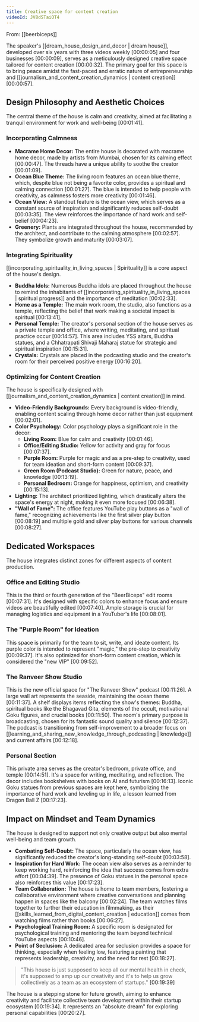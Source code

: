 ```yaml
---
title: Creative space for content creation
videoId: JV8dSTaiOT4
---
```


From: [[beerbiceps]] <br/> 

The speaker's [[dream_house_design_and_decor | dream house]], developed over six years with three videos weekly <a class="yt-timestamp" data-t="00:00:05">[00:00:05]</a> and four businesses <a class="yt-timestamp" data-t="00:00:09">[00:00:09]</a>, serves as a meticulously designed creative space tailored for content creation <a class="yt-timestamp" data-t="00:00:32">[00:00:32]</a>. The primary goal for this space is to bring peace amidst the fast-paced and erratic nature of entrepreneurship and [[journalism_and_content_creation_dynamics | content creation]] <a class="yt-timestamp" data-t="00:00:57">[00:00:57]</a>.

## Design Philosophy and Aesthetic Choices

The central theme of the house is calm and creativity, aimed at facilitating a tranquil environment for work and well-being <a class="yt-timestamp" data-t="00:01:41">[00:01:41]</a>.

### Incorporating Calmness

*   **Macrame Home Decor:** The entire house is decorated with macrame home decor, made by artists from Mumbai, chosen for its calming effect <a class="yt-timestamp" data-t="00:00:47">[00:00:47]</a>. The threads have a unique ability to soothe the creator <a class="yt-timestamp" data-t="00:01:09">[00:01:09]</a>.
*   **Ocean Blue Theme:** The living room features an ocean blue theme, which, despite blue not being a favorite color, provides a spiritual and calming connection <a class="yt-timestamp" data-t="00:01:27">[00:01:27]</a>. The blue is intended to help people with creativity, as calmness fosters more creativity <a class="yt-timestamp" data-t="00:01:46">[00:01:46]</a>.
*   **Ocean View:** A standout feature is the ocean view, which serves as a constant source of inspiration and significantly reduces self-doubt <a class="yt-timestamp" data-t="00:03:35">[00:03:35]</a>. The view reinforces the importance of hard work and self-belief <a class="yt-timestamp" data-t="00:04:23">[00:04:23]</a>.
*   **Greenery:** Plants are integrated throughout the house, recommended by the architect, and contribute to the calming atmosphere <a class="yt-timestamp" data-t="00:02:57">[00:02:57]</a>. They symbolize growth and maturity <a class="yt-timestamp" data-t="00:03:07">[00:03:07]</a>.

### Integrating Spirituality

[[incorporating_spirituality_in_living_spaces | Spirituality]] is a core aspect of the house's design.

*   **Buddha Idols:** Numerous Buddha idols are placed throughout the house to remind the inhabitants of [[incorporating_spirituality_in_living_spaces | spiritual progress]] and the importance of meditation <a class="yt-timestamp" data-t="00:02:33">[00:02:33]</a>.
*   **Home as a Temple:** The main work room, the studio, also functions as a temple, reflecting the belief that work making a societal impact is spiritual <a class="yt-timestamp" data-t="00:13:41">[00:13:41]</a>.
*   **Personal Temple:** The creator's personal section of the house serves as a private temple and office, where writing, meditating, and spiritual practice occur <a class="yt-timestamp" data-t="00:14:57">[00:14:57]</a>. This area includes YSS altars, Buddha statues, and a Chhatrapati Shivaji Maharaj statue for strategic and spiritual inspiration <a class="yt-timestamp" data-t="00:15:31">[00:15:31]</a>.
*   **Crystals:** Crystals are placed in the podcasting studio and the creator's room for their perceived positive energy <a class="yt-timestamp" data-t="00:16:20">[00:16:20]</a>.

### Optimizing for Content Creation

The house is specifically designed with [[journalism_and_content_creation_dynamics | content creation]] in mind.

*   **Video-Friendly Backgrounds:** Every background is video-friendly, enabling content scaling through home decor rather than just equipment <a class="yt-timestamp" data-t="00:02:01">[00:02:01]</a>.
*   **Color Psychology:** Color psychology plays a significant role in the decor:
    *   **Living Room:** Blue for calm and creativity <a class="yt-timestamp" data-t="00:01:46">[00:01:46]</a>.
    *   **Office/Editing Studio:** Yellow for activity and gray for focus <a class="yt-timestamp" data-t="00:07:37">[00:07:37]</a>.
    *   **Purple Room:** Purple for magic and as a pre-step to creativity, used for team ideation and short-form content <a class="yt-timestamp" data-t="00:09:37">[00:09:37]</a>.
    *   **Green Room (Podcast Studio):** Green for nature, peace, and knowledge <a class="yt-timestamp" data-t="00:13:19">[00:13:19]</a>.
    *   **Personal Bedroom:** Orange for happiness, optimism, and creativity <a class="yt-timestamp" data-t="00:15:13">[00:15:13]</a>.
*   **Lighting:** The architect prioritized lighting, which drastically alters the space's energy at night, making it even more focused <a class="yt-timestamp" data-t="00:06:38">[00:06:38]</a>.
*   **"Wall of Fame":** The office features YouTube play buttons as a "wall of fame," recognizing achievements like the first silver play button <a class="yt-timestamp" data-t="00:08:19">[00:08:19]</a> and multiple gold and silver play buttons for various channels <a class="yt-timestamp" data-t="00:08:27">[00:08:27]</a>.

## Dedicated Workspaces

The house integrates distinct zones for different aspects of content production.

### Office and Editing Studio

This is the third or fourth generation of the "BeerBiceps" edit rooms <a class="yt-timestamp" data-t="00:07:31">[00:07:31]</a>. It's designed with specific colors to enhance focus and ensure videos are beautifully edited <a class="yt-timestamp" data-t="00:07:40">[00:07:40]</a>. Ample storage is crucial for managing logistics and equipment in a YouTuber's life <a class="yt-timestamp" data-t="00:08:01">[00:08:01]</a>.

### The "Purple Room" for Ideation

This space is primarily for the team to sit, write, and ideate content. Its purple color is intended to represent "magic," the pre-step to creativity <a class="yt-timestamp" data-t="00:09:37">[00:09:37]</a>. It's also optimized for short-form content creation, which is considered the "new VIP" <a class="yt-timestamp" data-t="00:09:52">[00:09:52]</a>.

### The Ranveer Show Studio

This is the new official space for "The Ranveer Show" podcast <a class="yt-timestamp" data-t="00:11:26">[00:11:26]</a>. A large wall art represents the seaside, maintaining the ocean theme <a class="yt-timestamp" data-t="00:11:37">[00:11:37]</a>. A shelf displays items reflecting the show's themes: Buddha, spiritual books like the Bhagavad Gita, elements of the occult, motivational Goku figures, and crucial books <a class="yt-timestamp" data-t="00:11:50">[00:11:50]</a>. The room's primary purpose is broadcasting, chosen for its fantastic sound quality and silence <a class="yt-timestamp" data-t="00:12:37">[00:12:37]</a>. The podcast is transitioning from self-improvement to a broader focus on [[learning_and_sharing_new_knowledge_through_podcasting | knowledge]] and current affairs <a class="yt-timestamp" data-t="00:12:18">[00:12:18]</a>.

### Personal Section

This private area serves as the creator's bedroom, private office, and temple <a class="yt-timestamp" data-t="00:14:51">[00:14:51]</a>. It's a space for writing, meditating, and reflection. The decor includes bookshelves with books on AI and futurism <a class="yt-timestamp" data-t="00:16:13">[00:16:13]</a>. Iconic Goku statues from previous spaces are kept here, symbolizing the importance of hard work and leveling up in life, a lesson learned from Dragon Ball Z <a class="yt-timestamp" data-t="00:17:23">[00:17:23]</a>.

## Impact on Mindset and Team Dynamics

The house is designed to support not only creative output but also mental well-being and team growth.

*   **Combating Self-Doubt:** The space, particularly the ocean view, has significantly reduced the creator's long-standing self-doubt <a class="yt-timestamp" data-t="00:03:58">[00:03:58]</a>.
*   **Inspiration for Hard Work:** The ocean view also serves as a reminder to keep working hard, reinforcing the idea that success comes from extra effort <a class="yt-timestamp" data-t="00:04:39">[00:04:39]</a>. The presence of Goku statues in the personal space also reinforces this value <a class="yt-timestamp" data-t="00:17:23">[00:17:23]</a>.
*   **Team Collaboration:** The house is home to team members, fostering a collaborative environment where creative conversations and planning happen in spaces like the balcony <a class="yt-timestamp" data-t="00:02:24">[00:02:24]</a>. The team watches films together to further their education in filmmaking, as their [[skills_learned_from_digital_content_creation | education]] comes from watching films rather than books <a class="yt-timestamp" data-t="00:06:27">[00:06:27]</a>.
*   **Psychological Training Room:** A specific room is designated for psychological training and mentoring the team beyond technical YouTube aspects <a class="yt-timestamp" data-t="00:10:46">[00:10:46]</a>.
*   **Point of Seclusion:** A dedicated area for seclusion provides a space for thinking, especially when feeling low, featuring a painting that represents leadership, creativity, and the need for rest <a class="yt-timestamp" data-t="00:18:27">[00:18:27]</a>.

> "This house is just supposed to keep all our mental health in check, it's supposed to amp up our creativity and it's to help us grow collectively as a team as an ecosystem of startups." <a class="yt-timestamp" data-t="00:19:39">[00:19:39]</a>

The house is a stepping stone for future growth, aiming to enhance creativity and facilitate collective team development within their startup ecosystem <a class="yt-timestamp" data-t="00:19:34">[00:19:34]</a>. It represents an "absolute dream" for exploring personal capabilities <a class="yt-timestamp" data-t="00:20:27">[00:20:27]</a>.